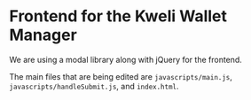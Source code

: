 # Frontend for the Kweli Wallet Manager

We are using a modal library along with jQuery for the frontend.

The main files that are being edited are `javascripts/main.js`, `javascripts/handleSubmit.js`, and `index.html`.